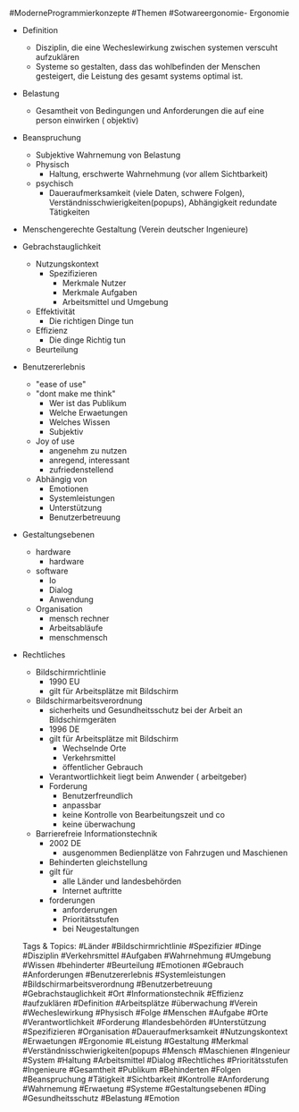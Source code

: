 #ModerneProgrammierkonzepte #Themen #Sotwareergonomie- Ergonomie
  - Definition
    - Disziplin, die eine Wecheslewirkung zwischen systemen verscuht aufzuklären
    - Systeme so gestalten, dass das wohlbefinden der Menschen gesteigert, die Leistung des gesamt systems optimal ist.
  - Belastung
    - Gesamtheit von Bedingungen und Anforderungen die auf eine person einwirken ( objektiv)
  - Beanspruchung
    - Subjektive Wahrnemung von Belastung
    - Physisch
      - Haltung, erschwerte Wahrnehmung (vor allem Sichtbarkeit)
    - psychisch
      - Daueraufmerksamkeit (viele Daten, schwere Folgen), Verständnisschwierigkeiten(popups), Abhängigkeit
redundate Tätigkeiten
  - Menschengerechte 
Gestaltung
(Verein deutscher Ingenieure)
  - Gebrachstauglichkeit
    - Nutzungskontext
      - Spezifizieren
        - Merkmale Nutzer
        - Merkmale Aufgaben
        - Arbeitsmittel und Umgebung
    - Effektivität
      - Die richtigen Dinge tun
    - Effizienz
      - Die dinge Richtig tun
    - Beurteilung
  - Benutzererlebnis
    - "ease of use"
    - "dont make me think"
      - Wer ist das Publikum
      - Welche Erwaetungen
      - Welches Wissen
      - Subjektiv
    - Joy of use
      - angenehm zu nutzen
      - anregend, interessant
      - zufriedenstellend
    - Abhängig von
      - Emotionen
      - Systemleistungen
      - Unterstützung
      - Benutzerbetreuung
- Gestaltungsebenen
  - hardware
    - hardware
  - software
    - Io
    - Dialog
    - Anwendung
  - Organisation
    - mensch rechner 
    - Arbeitsabläufe
    - menschmensch
- Rechtliches
  - Bildschirmrichtlinie
    - 1990 EU
    - gilt für Arbeitsplätze mit Bildschirm
  - Bildschirmarbeitsverordnung
    - sicherheits und Gesundheitsschutz bei der Arbeit an Bildschirmgeräten
    - 1996 DE
    - gilt für Arbeitsplätze mit Bildschirm
      - Wechselnde Orte
      - Verkehrsmittel
      - öffentlicher Gebrauch
    - Verantwortlichkeit liegt beim Anwender ( arbeitgeber)
    - Forderung
      - Benutzerfreundlich
      - anpassbar
      - keine Kontrolle von Bearbeitungszeit und co
      - keine überwachung
  - Barrierefreie Informationstechnik
    - 2002 DE
      - ausgenommen Bedienplätze  von Fahrzugen und Maschienen
    - Behinderten gleichstellung
    - gilt für 
      - alle Länder und landesbehörden
      - Internet auftritte
    - forderungen
      - anforderungen
      - Prioritätsstufen
      - bei Neugestaltungen

   Tags & Topics:
   #Länder
   #Bildschirmrichtlinie
   #Spezifizier
   #Dinge
   #Disziplin
   #Verkehrsmittel
   #Aufgaben
   #Wahrnehmung
   #Umgebung
   #Wissen
   #behinderter
   #Beurteilung
   #Emotionen
   #Gebrauch
   #Anforderungen
   #Benutzererlebnis
   #Systemleistungen
   #Bildschirmarbeitsverordnung
   #Benutzerbetreuung
   #Gebrachstauglichkeit
   #Ort
   #Informationstechnik
   #Effizienz
   #aufzuklären
   #Definition
   #Arbeitsplätze
   #überwachung
   #Verein
   #Wecheslewirkung
   #Physisch
   #Folge
   #Menschen
   #Aufgabe
   #Orte
   #Verantwortlichkeit
   #Forderung
   #landesbehörden
   #Unterstützung
   #Spezifizieren
   #Organisation
   #Daueraufmerksamkeit
   #Nutzungskontext
   #Erwaetungen
   #Ergonomie
   #Leistung
   #Gestaltung
   #Merkmal
   #Verständnisschwierigkeiten(popups
   #Mensch
   #Maschienen
   #Ingenieur
   #System
   #Haltung
   #Arbeitsmittel
   #Dialog
   #Rechtliches
   #Prioritätsstufen
   #Ingenieure
   #Gesamtheit
   #Publikum
   #Behinderten
   #Folgen
   #Beanspruchung
   #Tätigkeit
   #Sichtbarkeit
   #Kontrolle
   #Anforderung
   #Wahrnemung
   #Erwaetung
   #Systeme
   #Gestaltungsebenen
   #Ding
   #Gesundheitsschutz
   #Belastung
   #Emotion